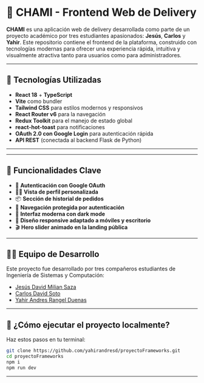 # 🍔 CHAMI - Frontend Web de Delivery

**CHAMI** es una aplicación web de delivery desarrollada como parte de un proyecto académico por tres estudiantes apasionados: **Jesús**, **Carlos** y **Yahir**. Este repositorio contiene el frontend de la plataforma, construido con tecnologías modernas para ofrecer una experiencia rápida, intuitiva y visualmente atractiva tanto para usuarios como para administradores.

---

## 🚀 Tecnologías Utilizadas

- **React 18** + **TypeScript**
- **Vite** como bundler
- **Tailwind CSS** para estilos modernos y responsivos
- **React Router v6** para la navegación
- **Redux Toolkit** para el manejo de estado global
- **react-hot-toast** para notificaciones
- **OAuth 2.0 con Google Login** para autenticación rápida
- **API REST** (conectada al backend Flask de Python)

---


---

## 🧠 Funcionalidades Clave

- 🔐 **Autenticación con Google OAuth**
- 🧑‍🍳 **Vista de perfil personalizada**
- 📦 **Sección de historial de pedidos**
- 🧭 **Navegación protegida por autenticación**
- 🎨 **Interfaz moderna con dark mode**
- 📱 **Diseño responsive adaptado a móviles y escritorio**
- 🎬 **Hero slider animado en la landing pública**

---
## 👨‍💻 Equipo de Desarrollo

Este proyecto fue desarrollado por tres compañeros estudiantes de Ingeniería de Sistemas y Computación:

- [Jesús David Milian Saza](https://github.com/jesus-git)  
- [Carlos David Soto](https://github.com/carlos-git)  
- [Yahir Andres Rangel Duenas](https://github.com/yahir-git)

---

## 🏁 ¿Cómo ejecutar el proyecto localmente?

Haz estos pasos en tu terminal:

```bash
git clone https://github.com/yahirandresd/proyectoFrameworks.git
cd proyectoFrameworks
npm i
npm run dev
`````
---
